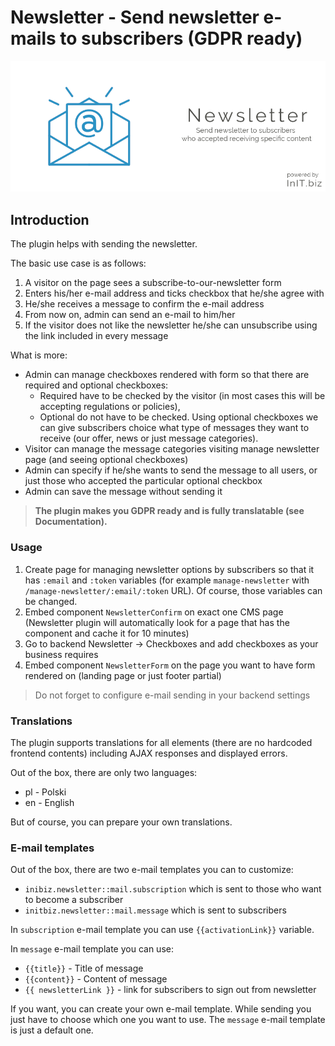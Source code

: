 # Newsletter - Send newsletter e-mails to subscribers (GDPR ready)
![Newsletter banner](https://raw.githubusercontent.com/initbiz/initbiz.github.io/master/newsletter/assets/images/newsletter-banner.png)

## Introduction

The plugin helps with sending the newsletter.

The basic use case is as follows:
1. A visitor on the page sees a subscribe-to-our-newsletter form
1. Enters his/her e-mail address and ticks checkbox that he/she agree with
1. He/she receives a message to confirm the e-mail address
1. From now on, admin can send an e-mail to him/her
1. If the visitor does not like the newsletter he/she can unsubscribe using the link included in every message

What is more:
* Admin can manage checkboxes rendered with form so that there are required and optional checkboxes:
  * Required have to be checked by the visitor (in most cases this will be accepting regulations or policies),
  * Optional do not have to be checked. Using optional checkboxes we can give subscribers choice what type of messages they want to receive (our offer, news or just message categories).
* Visitor can manage the message categories visiting manage newsletter page (and seeing optional checkboxes)
* Admin can specify if he/she wants to send the message to all users, or just those who accepted the particular optional checkbox
* Admin can save the message without sending it

> **The plugin makes you GDPR ready and is fully translatable (see Documentation).**

[//]: # (Documentation)

### Usage
1. Create page for managing newsletter options by subscribers so that it has `:email` and `:token` variables (for example `manage-newsletter` with `/manage-newsletter/:email/:token` URL). Of course, those variables can be changed.
1. Embed component `NewsletterConfirm` on exact one CMS page (Newsletter plugin will automatically look for a page that has the component and cache it for 10 minutes)
1. Go to backend Newsletter -> Checkboxes and add checkboxes as your business requires
1. Embed component `NewsletterForm` on the page you want to have form rendered on (landing page or just footer partial)

> Do not forget to configure e-mail sending in your backend settings

### Translations
The plugin supports translations for all elements (there are no hardcoded frontend contents) including AJAX responses and displayed errors.

Out of the box, there are only two languages:
* pl - Polski
* en - English

But of course, you can prepare your own translations.

### E-mail templates
Out of the box, there are two e-mail templates you can to customize:

* `inibiz.newsletter::mail.subscription` which is sent to those who want to become a subscriber
* `initbiz.newsletter::mail.message` which is sent to subscribers

In `subscription` e-mail template you can use `{{activationLink}}` variable.

In `message` e-mail template you can use:
* `{{title}}` - Title of message
* `{{content}}` - Content of message
* `{{ newsletterLink }}` - link for subscribers to sign out from newsletter

If you want, you can create your own e-mail template. While sending you just have to choose which one you want to use. The `message` e-mail template is just a default one.